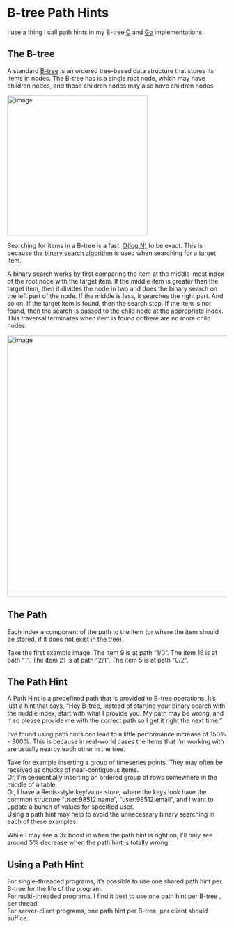 # B-tree Path Hints

I use a thing I call path hints in my B-tree [C](https://github.com/tidwall/btree.c) and [Go](https://github.com/tidwall/btree) implementations.

## The B-tree

A standard [B-tree](https://en.wikipedia.org/wiki/B-tree) is an ordered tree-based data structure that stores its items in nodes. The B-tree has is a single root node, which may have children nodes, and those children nodes may also have children nodes. 

<img width="322" alt="image" src="https://user-images.githubusercontent.com/1156077/127664015-14ca38bb-1a3b-4d2f-80ff-27be0bd3d886.png">

Searching for items in a B-tree is a fast. [O(log N)](https://en.wikipedia.org/wiki/Big_O_notation) to be exact.
This is because the [binary search algorithm](https://en.wikipedia.org/wiki/Binary_search_algorithm) is used when searching for a target item. 

A binary search works by first comparing the item at the middle-most index of the root node with the target item. 
If the middle item is greater than the target item, then it divides the node in two and does the binary search on the left part of the node. If the middle is less, it searches the right part. And so on. If the target item is found, then the search stop. If the item is not found, then the search is passed to the child node at the appropriate index. This traversal terminates when item is found or there are no more child nodes.

<img width="600" alt="image" src="https://user-images.githubusercontent.com/1156077/127664822-6ab4f8f6-8ab5-477e-8e17-f52346f02819.png">

## The Path

Each index a component of the path to the item (or where the item should be stored, if it does not exist in the tree).

Take the first example image. The item 9 is at path “1/0”. The item 16 is at path “1”. The item 21 is at path “2/1”. The item 5 is at path “0/2”.

## The Path Hint

A Path Hint is a predefined path that is provided to B-tree operations. It’s just a hint that says, “Hey B-tree, instead of starting your binary search with the middle index, start with what I provide you. My path may be wrong, and if so please provide me with the correct path so I get it right the next time.”

I’ve found using path hints can lead to a little performance increase of 150% - 300%. This is because in real-world cases the items that I’m working with are usually nearby each other in the tree. 

Take for example inserting a group of timeseries points. They may often be received as chucks of near-contiguous items.  
Or, I'm sequentially inserting an ordered group of rows somewhere in the middle of a table.  
Or, I have a Redis-style key/value store, where the keys look have the common structure “user:98512:name”, “user:98512:email”, and I want to update a bunch of values for specified user.  
Using a path hint may help to avoid the unnecessary binary searching in each of these examples.

While I may see a 3x boost in when the path hint is right on, I'll only see around 5% decrease when the path hint is totally wrong.

## Using a Path Hint

For single-threaded programs, it’s possible to use one shared path hint per B-tree for the life of the program.  
For multi-threaded programs, I find it best to use one path hint per B-tree , per thread.  
For server-client programs, one path hint per B-tree, per client should suffice.  

